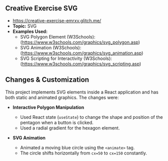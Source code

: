 ## Creative Exercise SVG
- https://creative-exercise-emrxv.glitch.me/
- **Topic:** SVG
- **Examples Used:**
    - SVG Polygon Element (W3Schools):(https://www.w3schools.com/graphics/svg_polygon.asp)
    - SVG Animation (W3Schools): (https://www.w3schools.com/graphics/svg_animation.asp)
    - SVG Scripting for Interactivity (W3Schools): (https://www.w3schools.com/graphics/svg_scripting.asp)

## Changes & Customization
This project implements SVG elements inside a React application and has both static and animated graphics. The changes were:

- **Interactive Polygon Manipulation**
    - Used React state (`useState`) to change the shape and position of the pentagon when a button is clicked.
    - Used a radial gradient for the hexagon element.

- **SVG Animation**
    - Animated a moving blue circle using the `<animate>` tag.
    - The circle shifts horizontally from `cx=50` to `cx=150` constantly.